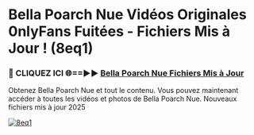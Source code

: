 # Bella Poarch Nue Vidéos Originales 0nlyFans Fuitées - Fichiers Mis à Jour ! (8eq1)

<h3>🔴 CLIQUEZ ICI 🌐==►► <a href="https://tinyurl.com/2pmr4ezf" rel="nofollow">Bella Poarch Nue Fichiers Mis à Jour</a></h3>

Obtenez Bella Poarch Nue et tout le contenu. Vous pouvez maintenant accéder à toutes les vidéos et photos de Bella Poarch Nue. Nouveaux fichiers mis à jour 2025

[![8eq1](https://i.imgur.com/6SNvagu.gif)](https://tinyurl.com/2pmr4ezf)
